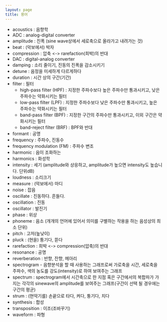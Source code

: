 ```yaml
---
layout: page
title: 용어
---
```


- acoustics : 음향학
- ADC : analog-digital converter
- amplitude : 진폭 (sine wave상에서 세로축으로 올라가고 내려가는 것)
- beat : (악보에서) 박자
- compression : 압축 <-> rarefaction(희박)의 반대
- DAC : digital-analog converter
- damping : 소리 줄이기, 진동의 진폭을 감소시키기
- detune : 음정을 미세하게 다르게하다
- duration : 시간 상의 구간(기간)
- filter : 필터
  - high-pass filter (HPF) : 지정한 주파수보다 높은 주파수만 통과시키고, 낮은 주파수는 약화시키는 필터
  - low-pass filter (LPF) : 지정한 주파수보다 낮은 주파수만 통과시키고, 높은 주파수는 약화시키는 필터
  - band-pass filter (BPF) : 지정한 구간의 주파수만 통과시키고, 이외 구간은 약화시키는 필터
  - band-reject filter (BRF) : BPF와 반대
- formant : 공명
- frequency : 주파수, 진동수
- frequency modulation (FM) : 주파수 변조
- harmonic : 음이 조화하는
- harmonics : 화성학
- intensity : 세기 (amplitude와 상응하고, amplitude가 높으면 intensity도 높습니다. 단위dB)
- loudness : 소리크기
- measure : (악보에서) 마디
- noise : 잡음
- oscillate : 진동하다. 흔들다.
- oscillation : 진동
- oscillator : 발진기
- phase : 위상
- phoneme : 음소 (개개의 언어에 있어서 의미를 구별하는 작용을 하는 음성상의 최소 단위)
- pitch : 고저(높낮이)
- pluck : (현을) 퉁기다, 뜯다
- rarefaction : 희박  <-> compression(압축)의 반대
- resonance : 공명
- reverberation : 반향, 잔향, 메아리
- spectrogram - 음향분석을 할 때 사용하는 그래프로써 가로축을 시간, 세로축을 주파수, 색의 농도를 강도(intensity)로 하여 보여주는 그래프
- spectrum : spectrogram에서 시간축으로 한 지점 혹은 구간에서의 복합파가 가지는 각각의 sinewave의 amplitude를 보여주는 그래프(구간이 선택 될 경우에는 구간의 평균)
- strum : (현악기를) 손끝으로 타다, 켜다, 퉁기다, 치다
- synthesis : 합성
- transposition : 이조(조바꾸기)
- waveform : 파형
